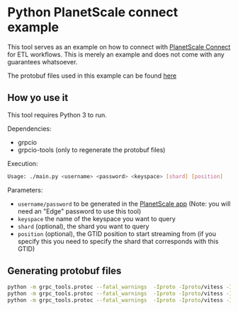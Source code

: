 # Python PlanetScale connect example

This tool serves as an example on how to connect with [PlanetScale Connect](https://planetscale.com/docs/concepts/planetscale-connect) for ETL workflows.
This is merely an example and does not come with any guarantees whatsoever.

The protobuf files used in this example can be found [here](https://buf.build/planetscale)

## How yo use it

This tool requires Python 3 to run.

Dependencies:
- grpcio
- grpcio-tools (only to regenerate the protobuf files)

Execution:

```bash
Usage: ./main.py <username> <password> <keyspace> [shard] [position]
```

Parameters:
- `username/password` to be generated in the [PlanetScale app](https://app.planetscale.com) (Note: you will need an "Edge" password to use this tool)
- `keyspace` the name of the keyspace you want to query
- `shard` (optional), the shard you want to query
- `position` (optional), the GTID position to start streaming from (if you specify this you need to specify the shard that corresponds with this GTID)

## Generating protobuf files

```bash
python -m grpc_tools.protoc --fatal_warnings  -Iproto -Iproto/vitess -Iproto/google/protobuf --python_out=. --grpc_python_out=. --pyi_out=. proto/google/protobuf/*.proto
python -m grpc_tools.protoc --fatal_warnings  -Iproto -Iproto/vitess -Iproto/google/protobuf --python_out=. --grpc_python_out=. --pyi_out=. proto/vitess/*.proto 
python -m grpc_tools.protoc --fatal_warnings  -Iproto -Iproto/vitess -Iproto/google/protobuf --python_out=. --grpc_python_out=. --pyi_out=. proto/psdbconnect/*.proto  
```